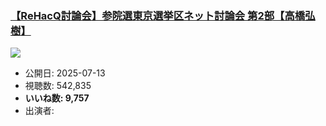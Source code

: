 ### [【ReHacQ討論会】参院選東京選挙区ネット討論会 第2部【高橋弘樹】](https://www.youtube.com/watch?v=wnkvmWVE_f8)
[![](https://img.youtube.com/vi/wnkvmWVE_f8/sddefault.jpg)](https://www.youtube.com/watch?v=wnkvmWVE_f8)
-   公開日: 2025-07-13
-   視聴数: 542,835
-   **いいね数: 9,757**
-   出演者: 
